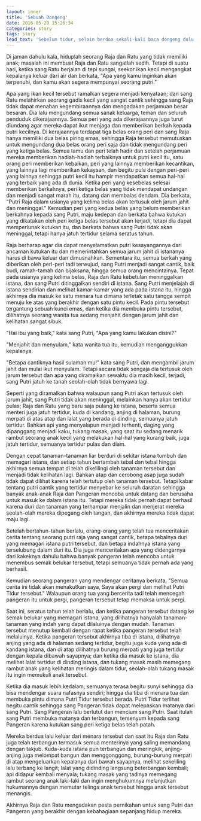 ```yaml
---
layout: inner
title: 'Sebuah Dongeng'
date: 2016-05-20 15:26:34
categories: story
tags: story
lead_text: 'Sebelum tidur, selain berdoa sekali-kali baca dongeng dulu asik kali ya...'
---
```


Di jaman dahulu kala, hiduplah seorang Raja dan Ratu yang tidak memiliki anak;
masalah ini membuat Raja dan Ratu sangatlah sedih. Tetapi di suatu hari,
ketika sang Ratu berjalan di tepi sungai, seekor ikan kecil mengangkat kepalanya
keluar dari air dan berkata, "Apa yang kamu inginkan akan terpenuhi, dan kamu
akan segera mempunyai seorang putri."

Apa yang ikan kecil tersebut ramalkan segera menjadi kenyataan;
dan sang Ratu melahirkan seorang gadis kecil yang sangat cantik sehingga sang
Raja tidak dapat menahan kegembiraannya dan mengadakan perjamuan besar besaran.
Dia lalu mengundang semua sanak keluarga, teman dan seluruh penduduk
dikerajaannya. Semua peri yang ada dikerajaannya juga turut diundang agar
mereka dapat ikut menjaga dan memberikan berkah kepada putri kecilnya. Di
kerajaannya terdapat tiga belas orang peri dan sang Raja hanya memiliki dua
belas piring emas, sehingga Raja tersebut memutuskan untuk mengundang dua belas
orang peri saja dan tidak mengundang peri yang ketiga belas. Semua tamu dan peri
telah hadir dan setelah perjamuan mereka memberikan hadiah-hadiah terbaiknya
untuk putri kecil itu, satu orang peri memberikan kebaikan, peri yang lainnya
memberikan kecantikan, yang lainnya lagi memberikan kekayaan, dan begitu pula
dengan peri-peri yang lainnya sehingga putri kecil itu hampir mendapatkan semua
hal-hal yang terbaik yang ada di dunia. Ketika peri yang kesebelas selesai
memberikan berkahnya, peri ketiga belas yang tidak mendapat undangan dan menjadi
sangat marah itu, datang dan membalas dendam. Dia berkata, "Putri Raja dalam
usianya yang kelima belas akan tertusuk oleh jarum jahit dan meninggal."
Kemudian peri yang kedua belas yang belum memberikan berkahnya kepada sang
Putri, maju kedepan dan berkata bahwa kutukan yang dikatakan oleh peri ketiga
belas tersebut akan terjadi, tetapi dia dapat memperlunak kutukan itu, dan
berkata bahwa sang Putri tidak akan meninggal, tetapi hanya jatuh tertidur
selama seratus tahun.

Raja berharap agar dia dapat menyelamatkan putri kesayangannya dari ancaman
kutukan itu dan memerintahkan semua jarum jahit di istananya harus di bawa
keluar dan dimusnahkan. Sementara itu, semua berkah yang diberikan oleh
peri-peri tadi terwujud, sang Putri menjadi sangat cantik, baik budi,
ramah-tamah dan bijaksana, hingga semua orang mencintainya. Tepat pada usianya
yang kelima belas, Raja dan Ratu kebetulan meninggalkan istana, dan sang Putri
ditinggalkan sendiri di istana. Sang Putri menjelajah di istana sendirian dan
melihat kamar-kamar yang ada pada istana itu, hingga akhirnya dia masuk ke satu
menara tua dimana terletak satu tangga sempit menuju ke atas yang berakhir
dengan satu pintu kecil. Pada pintu tersebut tergantung sebuah kunci emas, dan
ketika dia membuka pintu tersebut, dilihatnya seorang wanita tua sedang menjahit
dengan jarum jahit dan kelihatan sangat sibuk.

"Hai ibu yang baik," kata sang Putri, "Apa yang kamu lakukan disini?"

"Menjahit dan menyulam," kata wanita tua itu, kemudian menganggukkan kepalanya.

"Betapa cantiknya hasil sulaman mu!" kata sang Putri, dan mengambil jarum jahit
dan mulai ikut menyulam. Tetapi secara tidak sengaja dia tertusuk oleh jarum
tersebut dan apa yang diramalkan sewaktu dia masih kecil, terjadi, sang Putri
jatuh ke tanah seolah-olah tidak bernyawa lagi.

Seperti yang diramalkan bahwa walaupun sang Putri akan tertusuk oleh jarum
jahit, sang Putri tidak akan meninggal, melainkan hanya akan tertidur pulas;
Raja dan Ratu yang baru saja pulang ke istana, beserta semua menteri juga jatuh
tertidur, kuda di kandang, anjing di halaman, burung merpati di atas atap dan
lalat yang berada di dinding, semuanya jatuh tertidur. Bahkan api yang
menyalapun menjadi terhenti, daging yang dipanggang menjadi kaku, tukang masak,
yang saat itu sedang menarik rambut seorang anak kecil yang melakukan hal-hal
yang kurang baik, juga jatuh tertidur, semuanya tertidur pulas dan diam.

Dengan cepat tanaman-tanaman liar berduri di sekitar istana tumbuh dan memagari
istana, dan setiap tahun bertambah tebal dan tebal hingga akhirnya semua tempat
di telah dikelilingi oleh tanaman tersebut dan menjadi tidak kelihatan lagi.
Bahkan atap dan cerobong asap juga sudah tidak dapat dilihat karena telah
tertutup oleh tanaman tersebut. Tetapi kabar tentang putri cantik yang tertidur
menyebar ke seluruh daratan sehingga banyak anak-anak Raja dan Pangeran mencoba
untuk datang dan berusaha untuk masuk ke dalam istana itu. Tetapi mereka tidak
pernah dapat berhasil karena duri dan tanaman yang terhampar menjalin dan menjerat
mereka seolah-olah mereka dipegang oleh tangan, dan akhirnya mereka tidak
dapat maju lagi.

Setelah bertahun-tahun berlalu, orang-orang yang telah tua menceritakan cerita
tentang seorang putri raja yang sangat cantik, betapa tebalnya duri yang
memagari istana putri tersebut, dan betapa indahnya istana yang terselubung
dalam duri itu. Dia juga menceritakan apa yang didengarnya dari kakeknya dahulu
bahwa banyak pangeran telah mencoba untuk menembus semak belukar tersebut,
tetapi semuanya tidak pernah ada yang berhasil.

Kemudian seorang pangeran yang mendengar ceritanya berkata, "Semua cerita ini
tidak akan menakutkan saya, Saya akan pergi dan melihat Putri Tidur tersebut."
Walaupun orang tua yang bercerita tadi telah mencegah pangeran itu untuk pergi,
pangeran tersebut tetap memaksa untuk pergi.

Saat ini, seratus tahun telah berlalu, dan ketika pangeran tersebut datang ke
semak belukar yang memagari istana, yang dilihatnya hanyalah tanaman-tanaman
yang indah yang dapat dilaluinya dengan mudah. Tanaman tersebut menutup kembali
dengan rapat ketika pangeran tersebut telah melaluinya. Ketika pangeran
tersebut akhirnya tiba di istana, dilihatnya anjing yang ada di halaman sedang
tertidur, begitu juga kuda yang ada di kandang istana, dan di atap dilihatnya
burung merpati yang juga tertidur dengan kepala dibawah sayapnya; dan ketika
dia masuk ke istana, dia melihat lalat tertidur di dinding istana, dan tukang
masak masih memegang rambut anak yang kelihatan meringis dalam tidur,
seolah-olah tukang masak itu ingin memukuli anak tersebut.

Ketika dia masuk lebih kedalam, semuanya terasa begitu sunyi sehingga dia bisa
mendengar suara nafasnya sendiri; hingga dia tiba di menara tua dan membuka
pintu dimana Putri Tidur tersebut berada. Putri Tidur terlihat begitu cantik
sehingga sang Pangeran tidak dapat melepaskan matanya dari sang Putri. Sang
Pangeran lalu berlutut dan mencium sang Putri. Saat itulah sang Putri membuka
matanya dan terbangun, tersenyum kepada sang Pangeran karena kutukan sang peri
ketiga belas telah patah.

Mereka berdua lalu keluar dari menara tersebut dan saat itu Raja dan Ratu juga
telah terbangun termasuk semua menterinya yang saling memandang dengan takjub.
Kuda-kuda istana pun terbangun dan meringkik, anjing-anjing juga melompat bangun
dan menggonggong, burung-burung merpati di atap mengeluarkan kepalanya dari
bawah sayapnya, melihat sekeliling lalu terbang ke langit; lalat yang didinding
langsung beterbangan kembali; api didapur kembali menyala; tukang masak yang
tadinya memegang rambut seorang anak laki-laki dan ingin menghukumnya
melanjutkan hukumannya dengan memutar telinga anak tersebut hingga anak
tersebut menangis.

Akhirnya Raja dan Ratu mengadakan pesta pernikahan untuk sang Putri dan
Pangeran yang berakhir dengan kebahagiaan sepanjang hidup mereka.